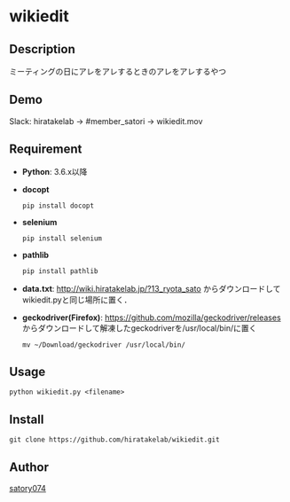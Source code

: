 wikiedit
====

## Description
ミーティングの日にアレをアレするときのアレをアレするやつ

## Demo
Slack: hiratakelab -> #member_satori -> wikiedit.mov

## Requirement
- **Python**: 3.6.x以降

- **docopt**

  `pip install docopt`

- **selenium**

  `pip install selenium`

- **pathlib**

  `pip install pathlib`

- **data.txt**: http://wiki.hiratakelab.jp/?13_ryota_sato からダウンロードしてwikiedit.pyと同じ場所に置く．

- **geckodriver(Firefox)**: https://github.com/mozilla/geckodriver/releases からダウンロードして解凍したgeckodriverを/usr/local/bin/に置く

  `mv ~/Download/geckodriver /usr/local/bin/`

## Usage
`python wikiedit.py <filename>`

## Install
`git clone https://github.com/hiratakelab/wikiedit.git`

## Author

[satory074](https://github.com/satory074)
